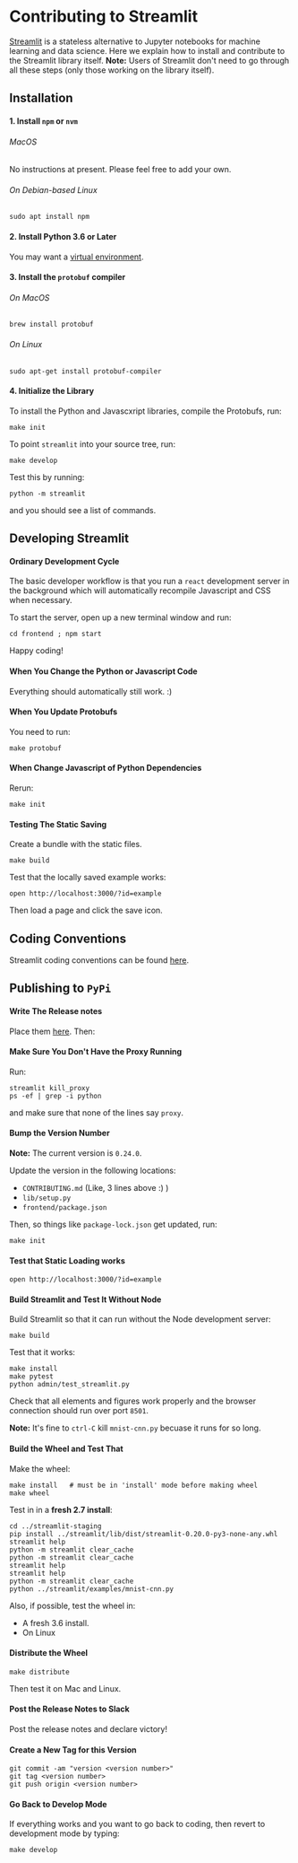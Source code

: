 # Contributing to Streamlit

[Streamlit](../README.md) is a stateless alternative to Jupyter notebooks for machine learning and data science. Here we explain how to install and contribute to the Streamlit library itself. **Note:** Users of Streamlit don't need to go through all these steps (only those working on the library itself).

## Installation


#### 1. Install `npm` or `nvm`

###### MacOS

No instructions at present. Please feel free to add your own.

###### On Debian-based Linux

```
sudo apt install npm
```

#### 2. Install Python 3.6 or Later

You may want a [virtual environment](docs/python-virtual-envornment.md).

#### 3. Install the `protobuf` compiler

###### On MacOS
```
brew install protobuf
```
###### On Linux
```
sudo apt-get install protobuf-compiler
```

#### 4. Initialize the Library

To install the Python and Javascxript libraries, compile the Protobufs, run:
```
make init
```
To point `streamlit` into your source tree, run:
```
make develop
```
Test this by running:
```
python -m streamlit
```
and you should see a list of commands.

## Developing Streamlit

#### Ordinary Development Cycle

The basic developer workflow is that you run a `react` development server in the
background which will automatically recompile Javascript and CSS when necessary.

To start the server, open up a new terminal window and run:
```
cd frontend ; npm start
```
Happy coding!

#### When You Change the Python or Javascript Code

Everything should automatically still work. :)

#### When You Update Protobufs

You need to run:
```
make protobuf
```

#### When Change Javascript of Python Dependencies

Rerun:
```
make init
```

#### Testing The Static Saving

Create a bundle with the static files.
```
make build
```
Test that the locally saved example works:
```
open http://localhost:3000/?id=example
```
Then load a page and click the save icon.

## Coding Conventions

Streamlit coding conventions can be found [here](docs/conventions.md).

## Publishing to `PyPi`

#### Write The Release notes

Place them [here](docs/release-notes.md). Then:

#### Make Sure You Don't Have the Proxy Running

Run:

```
streamlit kill_proxy
ps -ef | grep -i python
```
and make sure that none of the lines say `proxy`.

#### Bump the Version Number

**Note:** The current version is `0.24.0`.

Update the version in the following locations:
  - `CONTRIBUTING.md` (Like, 3 lines above :) )
  - `lib/setup.py`
  - `frontend/package.json`

Then, so things like `package-lock.json` get updated, run:
```
make init
```

#### Test that Static Loading works

```
open http://localhost:3000/?id=example
```

#### Build Streamlit and Test It Without Node

Build Streamlit so that it can run without the Node development server:
```
make build
```
Test that it works:
```
make install
make pytest
python admin/test_streamlit.py
```
Check that all elements and figures work properly and the browser connection
should run over port `8501`.

**Note:** It's fine to `ctrl-C` kill `mnist-cnn.py` becuase it runs for so long.

#### Build the Wheel and Test That

Make the wheel:

```
make install   # must be in 'install' mode before making wheel
make wheel
```
Test in in a **fresh 2.7 install**:
```
cd ../streamlit-staging
pip install ../streamlit/lib/dist/streamlit-0.20.0-py3-none-any.whl
streamlit help
python -m streamlit clear_cache
python -m streamlit clear_cache
streamlit help
streamlit help
python -m streamlit clear_cache
python ../streamlit/examples/mnist-cnn.py
```
Also, if possible, test the wheel in:
- A fresh 3.6 install.
- On Linux

#### Distribute the Wheel
```
make distribute
```
Then test it on Mac and Linux.

#### Post the Release Notes to Slack
Post the release notes and declare victory!

#### Create a New Tag for this Version

```
git commit -am "version <version number>"
git tag <version number>
git push origin <version number>
```

#### Go Back to Develop Mode

If everything works and you want to go back to coding, then revert to
development mode by typing:
```
make develop
```
